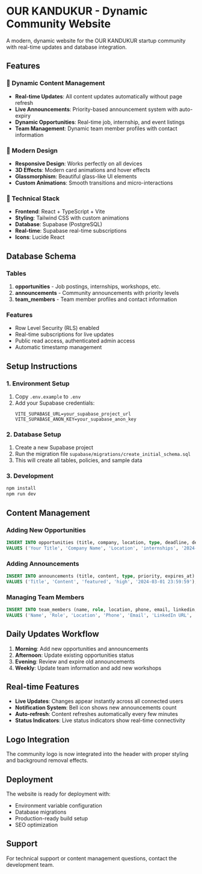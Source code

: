 # OUR KANDUKUR - Dynamic Community Website

A modern, dynamic website for the OUR KANDUKUR startup community with real-time updates and database integration.

## Features

### 🚀 Dynamic Content Management
- **Real-time Updates**: All content updates automatically without page refresh
- **Live Announcements**: Priority-based announcement system with auto-expiry
- **Dynamic Opportunities**: Real-time job, internship, and event listings
- **Team Management**: Dynamic team member profiles with contact information

### 🎨 Modern Design
- **Responsive Design**: Works perfectly on all devices
- **3D Effects**: Modern card animations and hover effects
- **Glassmorphism**: Beautiful glass-like UI elements
- **Custom Animations**: Smooth transitions and micro-interactions

### 🔧 Technical Stack
- **Frontend**: React + TypeScript + Vite
- **Styling**: Tailwind CSS with custom animations
- **Database**: Supabase (PostgreSQL)
- **Real-time**: Supabase real-time subscriptions
- **Icons**: Lucide React

## Database Schema

### Tables
1. **opportunities** - Job postings, internships, workshops, etc.
2. **announcements** - Community announcements with priority levels
3. **team_members** - Team member profiles and contact information

### Features
- Row Level Security (RLS) enabled
- Real-time subscriptions for live updates
- Public read access, authenticated admin access
- Automatic timestamp management

## Setup Instructions

### 1. Environment Setup
1. Copy `.env.example` to `.env`
2. Add your Supabase credentials:
   ```
   VITE_SUPABASE_URL=your_supabase_project_url
   VITE_SUPABASE_ANON_KEY=your_supabase_anon_key
   ```

### 2. Database Setup
1. Create a new Supabase project
2. Run the migration file `supabase/migrations/create_initial_schema.sql`
3. This will create all tables, policies, and sample data

### 3. Development
```bash
npm install
npm run dev
```

## Content Management

### Adding New Opportunities
```sql
INSERT INTO opportunities (title, company, location, type, deadline, description, requirements, stipend)
VALUES ('Your Title', 'Company Name', 'Location', 'internships', '2024-03-01', 'Description', ARRAY['Skill1', 'Skill2'], 'Stipend');
```

### Adding Announcements
```sql
INSERT INTO announcements (title, content, type, priority, expires_at)
VALUES ('Title', 'Content', 'featured', 'high', '2024-03-01 23:59:59');
```

### Managing Team Members
```sql
INSERT INTO team_members (name, role, location, phone, email, linkedin, instagram, resume_url)
VALUES ('Name', 'Role', 'Location', 'Phone', 'Email', 'LinkedIn URL', 'Instagram URL', 'Resume URL');
```

## Daily Updates Workflow

1. **Morning**: Add new opportunities and announcements
2. **Afternoon**: Update existing opportunities status
3. **Evening**: Review and expire old announcements
4. **Weekly**: Update team information and add new workshops

## Real-time Features

- **Live Updates**: Changes appear instantly across all connected users
- **Notification System**: Bell icon shows new announcements count
- **Auto-refresh**: Content refreshes automatically every few minutes
- **Status Indicators**: Live status indicators show real-time connectivity

## Logo Integration

The community logo is now integrated into the header with proper styling and background removal effects.

## Deployment

The website is ready for deployment with:
- Environment variable configuration
- Database migrations
- Production-ready build setup
- SEO optimization

## Support

For technical support or content management questions, contact the development team.